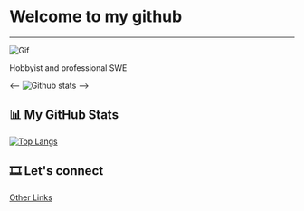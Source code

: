 # Welcome to my github
--- 

![Gif](https://misc.billbert.co/gifs/1614677945011.GIF)

Hobbyist and professional SWE 

<-- ![Github stats](https://github-readme-stats.vercel.app/api?username=Yalton&show_icons=true) -->

## 📊 My GitHub Stats

[![Top Langs](https://github-readme-stats.vercel.app/api/top-langs/?username=Yalton&layout=compact)](https://github.com/yourUsername/github-readme-stats)

## 🎞️ Let's connect

[Other Links](http://bit.ly/m/yalt)
